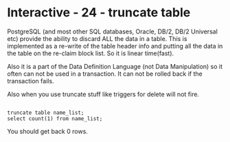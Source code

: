 



<style>
.pagebreak { page-break-before: always; }
.half { height: 200px; }
</style>





# Interactive - 24 - truncate table

PostgreSQL (and most other SQL databases, Oracle, DB/2, DB/2 Universal etc)
provide the ability to discard ALL the data in a table.     This is implemented
as a re-write of the table header info and putting all the data in the table
on the re-claim block list.  So it is linear time(fast).

Also it is a part of the Data Definition Language (not Data Manipulation)
so it often can not be used in a transaction.  It can not be rolled back
if the transaction fails.

Also when you use truncate stuff like triggers for delete will not fire.

```

truncate table name_list;
select count(1) from name_list;

```

You should get back 0 rows.

